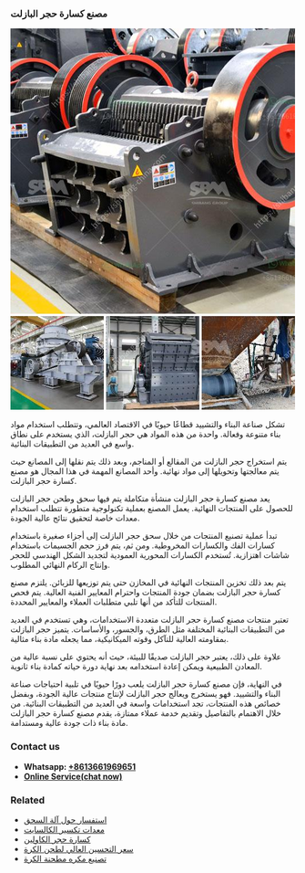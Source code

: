 <h3>مصنع كسارة حجر البازلت</h3><img src='1701853832.jpg' alt=''><p>تشكل صناعة البناء والتشييد قطاعًا حيويًا في الاقتصاد العالمي، وتتطلب استخدام مواد بناء متنوعة وفعالة. واحدة من هذه المواد هي حجر البازلت، الذي يستخدم على نطاق واسع في العديد من التطبيقات البنائية.</p><p>يتم استخراج حجر البازلت من المقالع أو المناجم، وبعد ذلك يتم نقلها إلى المصانع حيث يتم معالجتها وتحويلها إلى مواد نهائية. وأحد المصانع المهمة في هذا المجال هو مصنع كسارة حجر البازلت.</p><p>يعد مصنع كسارة حجر البازلت منشأة متكاملة يتم فيها سحق وطحن حجر البازلت للحصول على المنتجات النهائية. يعمل المصنع بعملية تكنولوجية متطورة تتطلب استخدام معدات خاصة لتحقيق نتائج عالية الجودة.</p><p>تبدأ عملية تصنيع المنتجات من خلال سحق حجر البازلت إلى أجزاء صغيرة باستخدام كسارات الفك والكسارات المخروطية. ومن ثم، يتم فرز حجم الجسيمات باستخدام شاشات اهتزازية. تُستخدم الكسارات المحورية العمودية لتجديد الشكل الهندسي للحجر وإنتاج الركام النهائي المطلوب.</p><p>يتم بعد ذلك تخزين المنتجات النهائية في المخازن حتى يتم توزيعها للزبائن. يلتزم مصنع كسارة حجر البازلت بضمان جودة المنتجات واحترام المعايير الفنية العالية. يتم فحص المنتجات للتأكد من أنها تلبي متطلبات العملاء والمعايير المحددة.</p><p>تعتبر منتجات مصنع كسارة حجر البازلت متعددة الاستخدامات، وهي تستخدم في العديد من التطبيقات البنائية المختلفة مثل الطرق، والجسور، والأساسات. يتميز حجر البازلت بمقاومته العالية للتآكل وقوته الميكانيكية، مما يجعله مادة بناء مثالية.</p><p>علاوة على ذلك، يعتبر حجر البازلت صديقًا للبيئة، حيث أنه يحتوي على نسبة عالية من المعادن الطبيعية ويمكن إعادة استخدامه بعد نهاية دورة حياته كمادة بناء ثانوية.</p><p>في النهاية، فإن مصنع كسارة حجر البازلت يلعب دورًا حيويًا في تلبية احتياجات صناعة البناء والتشييد. فهو يستخرج ويعالج حجر البازلت لإنتاج منتجات عالية الجودة، وبفضل خصائص هذه المنتجات، تجد استخدامات واسعة في العديد من التطبيقات البنائية. من خلال الاهتمام بالتفاصيل وتقديم خدمة عملاء ممتازة، يقدم مصنع كسارة حجر البازلت مادة بناء ذات جودة عالية ومستدامة.</p><h3>Contact us</h3><ul><li><strong>Whatsapp:&nbsp;<a href="https://wa.me/8613661969651">+8613661969651</a></strong></li><li><a href="https://swt.shibang-china.com/?git&amp;zhl&amp;مصنع كسارة حجر البازلت"><strong>Online Service(chat now)</strong></a></li></ul><h3>Related</h3><ul><li><a href='استفسار حول آلة السحق.md'>استفسار حول آلة السحق</a></li><li><a href='معدات تكسير الكالسايت.md'>معدات تكسير الكالسايت</a></li><li><a href='كسارة حجر الكاولين.md'>كسارة حجر الكاولين</a></li><li><a href='سعر التحسين العالي لطحن الكرة.md'>سعر التحسين العالي لطحن الكرة</a></li><li><a href='تصنيع مكره مطحنة الكرة.md'>تصنيع مكره مطحنة الكرة</a></li></ul>